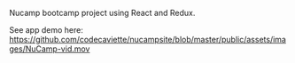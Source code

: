 Nucamp bootcamp project using React and Redux.

See app demo here: https://github.com/codecaviette/nucampsite/blob/master/public/assets/images/NuCamp-vid.mov

